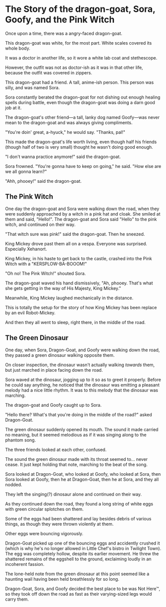 # The Story of the dragon-goat, Sora, Goofy, and the Pink Witch

Once upon a time, there was a angry-faced dragon-goat.

This dragon-goat was white, for the most part. White scales covered its whole body.

It was a doctor in another life, so it wore a white lab coat and stethescope. 

However, the outfit was not as doctor-ish as it was in that other life, because the outfit was covered in zippers. 

This dragon-goat had a friend. A tall, anime-ish person. This person was silly, and was named Sora.

Sora constantly berated the dragon-goat for not dishing out enough healing spells during battle, even though the dragon-goat was doing a darn good job at it. 

The dragon-goat's other friend—a tall, lanky dog named Goofy—was never mean to the dragon-goat and was always giving compliments. 

"You're doin' great, a-hyuck," he would say. "Thanks, pal!"

This made the dragon-goat's life worth living, even though half his friends (though half of two is very small) thought he wasn't doing good enough.

"I don't wanna practice anymore!" said the dragon-goat.

Sora frowned. "You're gonna have to keep on going," he said. "How else are we all gonna learn?"

"Ahh, phooey!" said the dragon-goat.

## The Pink Witch

One day the dragon-goat and Sora were walking down the road, when they were suddenly approached by a witch in a pink hat and cloak. She smiled at them and said, "Hello!". The dragon-goat and Sora said "Hello" to the pink witch, and continued on their way.

"That witch sure was pink!" said the dragon-goat. Then he sneezed.

King Mickey drove past them all on a vespa. Everyone was surprised. Especially Xehanort.

King Mickey, in his haste to get back to the castle, crashed into the Pink Witch with a "KERSPLOW-BA-BOOOM!"

"Oh no! The Pink Witch!" shouted Sora.

The dragon-goat waved his hand dismissively, "Ah, phooey. That's what she gets getting in the way of His Majesty, King Mickey."

Meanwhile, King Mickey laughed mechanically in the distance. 

This is totally the setup for the story of how King Mickey has been replace by an evil Robot-Mickey.

And then they all went to sleep, right there, in the middle of the road.

## The Green Dinosaur 

One day, when Sora, Dragon-Goat, and Goofy were walking down the road, they passed a green dinosaur walking opposite them. 

On closer inspection, the dinosaur wasn't actually walking *towards* them, but just marched in place facing down the road.  

Sora waved at the dinosaur, jogging up to it so as to greet it properly. Before he could say anything, he noticed that the dinosaur was emitting a pleasant melody had a nice little rhythm. It was to this melody that the dinosaur was marching. 

The dragon-goat and Goofy caught up to Sora. 

"Hello there? What's that you're doing in the middle of the road?" asked Dragon-Goat. 

The green dinosaur suddenly opened its mouth. The sound it made carried no meaning, but it seemed melodious as if it was singing along to the phantom song. 

The three friends looked at each other, confused.  

The sound the green dinosaur made with its throat seemed to… never cease. It just kept holding that note, marching to the beat of the song. 

Sora looked at Dragon-Goat, who looked at Goofy, who looked at Sora, then Sora looked at Goofy, then he at Dragon-Goat, then he at Sora, and they all nodded. 

They left the singing(?) dinosaur alone and continued on their way.  

As they continued down the road, they found a long string of white eggs with green circular splotches on them. 

Some of the eggs had been shattered and lay besides debris of various things, as though they were thrown violently at them. 

Other eggs were bouncing vigorously. 

Dragon-Goat picked up one of the bouncing eggs and accidently crushed it (which is why he's no longer allowed in Little Chef's bistro in Twilight Town). The egg was completely hollow, despite its earlier movement. He threw the shattered remains of the eggshell to the ground, exclaiming loudly in an incoherent fassion. 

The lone-held note from the green dinosaur at this point seemed like a haunting wail having been held breathlessly for so long.

Dragon-Goat, Sora, and Goofy decided the best place to be was Not Here™, so they took off down the road as fast as their varying-sized legs would carry them. 

